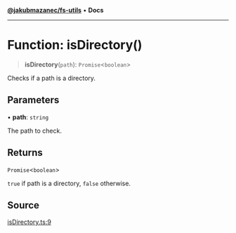 [**@jakubmazanec/fs-utils**](../README.md) • **Docs**

---

# Function: isDirectory()

> **isDirectory**(`path`): `Promise`\<`boolean`\>

Checks if a path is a directory.

## Parameters

• **path**: `string`

The path to check.

## Returns

`Promise`\<`boolean`\>

`true` if path is a directory, `false` otherwise.

## Source

[isDirectory.ts:9](https://github.com/jakubmazanec/tools/blob/2f8bfe433bf76006231c1e3b5197238029672b8c/packages/fs-utils/source/isDirectory.ts#L9)

